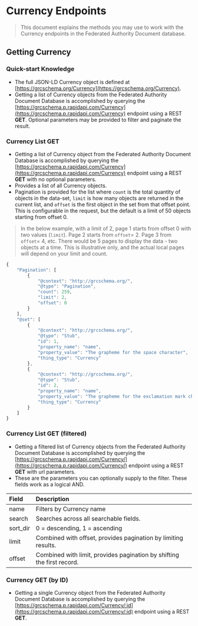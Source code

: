 # Currency Endpoints

> This document explains the methods you may use to work with the Currency endpoints in the Federated Authority Document database.

## Getting Currency

### Quick-start Knowledge

* The full JSON-LD Currency object is defined at [https://grcschema.org/Currency](https://grcschema.org/Currency).
* Getting a list of Currency objects from the Federated Authority Document Database is accomplished by querying the [https://grcschema.p.rapidapi.com/Currency](https://grcschema.p.rapidapi.com/Currency) endpoint using a REST **GET**. Optional parameters may be provided to filter and paginate the result.

### Currency List GET

* Getting a list of Currency object from the Federated Authority Document Database is accomplished by querying the [https://grcschema.p.rapidapi.com/Currency](https://grcschema.p.rapidapi.com/Currency) endpoint using a REST **GET** with no optional parameters.
* Provides a list of all Currency objects.
* Pagination is provided for the list where `count` is the total quantity of objects in the data-set, `limit` is how many objects are returned in the current list, and `offset` is the first object in the set from that offset point. This is configurable in the request, but the default is a limit of 50 objects starting from offset 0.

> In the below example, with a limit of 2, page 1 starts from offset 0 with two values (`limit`). Page 2 starts from `offset`= 2. Page 3 from `offset`= 4, etc. There would be 5 pages to display the data - two objects at a time. This is illustrative only, and the actual local pages will depend on your limit and count.

```javascript
{
    "Pagination": [
        {
            "@context": "http://grcschema.org/",
            "@type": "Pagination",
            "count": 259,
            "limit": 2,
            "offset": 0
        }
    ],
    "@set": [
        {
            "@context": "http://grcschema.org/",
            "@type": "Stub",
            "id": 1,
            "property_name": "name",
            "property_value": "The grapheme for the space character",
            "thing_type": "Currency"
        },
        {
            "@context": "http://grcschema.org/",
            "@type": "Stub",
            "id": 2,
            "property_name": "name",
            "property_value": "The grapheme for the exclamation mark character",
            "thing_type": "Currency"
        }
    ]
}
```

### Currency List GET (filtered)

* Getting a filtered list of Currency objects from the Federated Authority Document Database is accomplished by querying the [https://grcschema.p.rapidapi.com/Currency/](https://grcschema.p.rapidapi.com/Currency/) endpoint using a REST **GET** with url parameters.
* These are the parameters you can optionally supply to the filter. These fields work as a logical AND.

| Field | Description |
| :--- | :--- |
| name | Filters by Currency name |
| search | Searches across all searchable fields. |
| sort_dir | 0 = descending, 1 = ascending |
| limit | Combined with offset, provides pagination by limiting results. |
| offset | Combined with limit, provides pagination by shifting the first record. |

### Currency GET (by ID)

* Getting a single Currency object from the Federated Authority Document Database is accomplished by querying the [https://grcschema.p.rapidapi.com/Currency/:id](https://grcschema.p.rapidapi.com/Currency/:id) endpoint using a REST **GET**.
